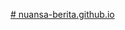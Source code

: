 [# nuansa-berita.github.io](https://nuansa-berita.github.io/petani-bandung-menjadi-viral-setelah-bermain-mahjong-ways-hasilnya-bisa-ikut-mudik-lebaran-di-kampung-halaman.html)
